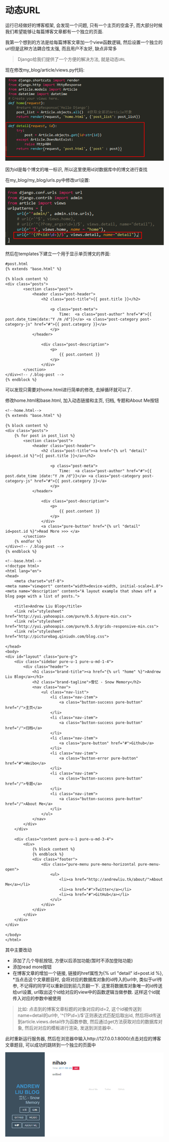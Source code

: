 # 动态URL
运行已经做好的博客框架, 会发现一个问题, 只有一个主页的空盒子, 而大部分时候我们希望能够让每篇博客文章都有一个独立的页面.

我第一个想到的方法是给每篇博客文章加一个view函数逻辑, 然后设置一个独立的url但是这种方法耦合性太强, 而且用户不友好, 缺点非常多

> Django给我们提供了一个方便的解决方法, 就是动态`URL`

现在修改my_blog/article/views.py代码:

![05-django-blog-view](_images/django-blog/05-django-blog-view.png)

因为id是每个博文的唯一标识, 所以这里使用id对数据库中的博文进行查找

在my_blog/my_blog/urls.py中修改url设置:

![05-django-blog-urs](_images/django-blog/05-django-blog-urs.png)

然后在templates下建立一个用于显示单页博文的界面:

```
#post.html
{% extends "base.html" %}

{% block content %}
<div class="posts">
        <section class="post">
            <header class="post-header">
                <h2 class="post-title">{{ post.title }}</h2>

                    <p class="post-meta">
                        Time:  <a class="post-author" href="#">{{ post.date_time|date:"Y /m /d"}}</a> <a class="post-category post-category-js" href="#">{{ post.category }}</a>
                    </p>
            </header>

                <div class="post-description">
                    <p>
                        {{ post.content }}
                    </p>
                </div>
        </section>
</div><!-- /.blog-post -->
{% endblock %}
```

可以发现只需要对home.html进行简单的修改, 去掉循环就可以了.

修改home.html和base.html, 加入动态链接和主页, 归档, 专题和About Me按钮
```
<!--home.html-->
{% extends "base.html" %}

{% block content %}
<div class="posts">
    {% for post in post_list %}
        <section class="post">
            <header class="post-header">
                <h2 class="post-title"><a href="{% url "detail" id=post.id %}">{{ post.title }}</a></h2>

                    <p class="post-meta">
                        Time:  <a class="post-author" href="#">{{ post.date_time |date:"Y /m /d"}}</a> <a class="post-category post-category-js" href="#">{{ post.category }}</a>
                    </p>
            </header>

                <div class="post-description">
                    <p>
                        {{ post.content }}
                    </p>
                </div>
                <a class="pure-button" href="{% url "detail" id=post.id %}">Read More >>> </a>
        </section>
    {% endfor %}
</div><!-- /.blog-post -->
{% endblock %}
```

```
<!--base.html-->
<!doctype html>
<html lang="en">
<head>
    <meta charset="utf-8">
<meta name="viewport" content="width=device-width, initial-scale=1.0">
<meta name="description" content="A layout example that shows off a blog page with a list of posts.">

    <title>Andrew Liu Blog</title>
    <link rel="stylesheet" href="http://yui.yahooapis.com/pure/0.5.0/pure-min.css">
    <link rel="stylesheet" href="http://yui.yahooapis.com/pure/0.5.0/grids-responsive-min.css">
    <link rel="stylesheet" href="http://picturebag.qiniudn.com/blog.css">

</head>
<body>
<div id="layout" class="pure-g">
    <div class="sidebar pure-u-1 pure-u-md-1-4">
        <div class="header">
            <h1 class="brand-title"><a href="{% url "home" %}">Andrew Liu Blog</a></h1>
            <h2 class="brand-tagline">雪忆 - Snow Memory</h2>
            <nav class="nav">
                <ul class="nav-list">
                    <li class="nav-item">
                        <a class="button-success pure-button" href="/">主页</a>
                    </li>
                    <li class="nav-item">
                        <a class="button-success pure-button" href="/">归档</a>
                    </li>
                    <li class="nav-item">
                        <a class="pure-button" href="#">Github</a>
                    </li>
                    <li class="nav-item">
                        <a class="button-error pure-button" href="#">Weibo</a>
                    </li>
                    <li class="nav-item">
                        <a class="button-success pure-button" href="/">专题</a>
                    </li>
                    <li class="nav-item">
                        <a class="button-success pure-button" href="/">About Me</a>
                    </li>
                </ul>
            </nav>
        </div>
    </div>

    <div class="content pure-u-1 pure-u-md-3-4">
        <div>
            {% block content %}
            {% endblock %}
            <div class="footer">
                <div class="pure-menu pure-menu-horizontal pure-menu-open">
                    <ul>
                        <li><a href="http://andrewliu.tk/about/">About Me</a></li>
                        <li><a href="#">Twitter</a></li>
                        <li><a href="#">GitHub</a></li>
                    </ul>
                </div>
            </div>
        </div>
    </div>
</div>

</body>
</html>
```
其中主要改动

* 添加了几个导航按钮, 方便以后添加功能(暂时不添加登陆功能)
* 添加read more按钮
* 在博客文章的增加一个链接, 链接的href属性为{% url "detail" id=post.id %}, *当点击这个文章题目时, 会将对应的数据库对象的id传入的url中, 类似于url传参, 不记得的同学可以重新回到前几页翻一下. 这里将数据库对象唯一的id传送给url设置, url取出这个id给对应的view中的函数逻辑当做参数. 这样这个id就传入对应的参数中被使用

> 比如: 点击到的博客文章标题的对象对应的id=2, 这个id被传送到name=detail的url中, '^(?P<id>\d+)/$'正则表达式匹配后取出id, 然后将id传送到article.views.detail作为函数参数, 然后通过get方法获取对应的数据库对象, 然后对对应的模板进行渲染, 发送到浏览器中..

此时重新运行服务器, 然后在浏览器中输入http://127.0.0.1:8000/点击对应的博客文章题目, 可以成功的跳转到一个独立的页面中


![05-django-blog-url2](_images/django-blog/05-django-blog-url2.png)